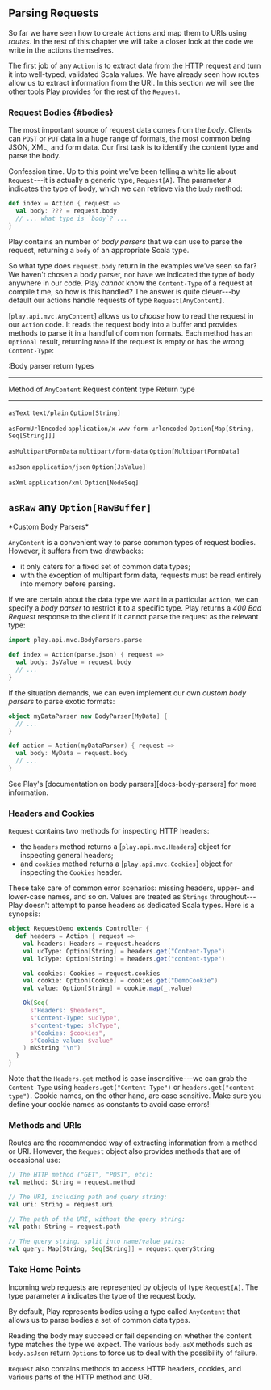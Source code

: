 ## Parsing Requests

So far we have seen how to create `Actions` and map them to URIs using *routes*. In the rest of this chapter we will take a closer look at the code we write in the actions themselves.

The first job of any `Action` is to extract data from the HTTP request and turn it into well-typed, validated Scala values. We have already seen how routes allow us to extract information from the URI. In this section we will see the other tools Play provides for the rest of the `Request`.

### Request Bodies {#bodies}

The most important source of request data comes from the *body*. Clients can `POST` or `PUT` data in a huge range of formats, the most common being JSON, XML, and form data. Our first task is to identify the content type and parse the body.

Confession time. Up to this point we've been telling a white lie about `Request`---it is actually a generic type, `Request[A]`. The parameter `A` indicates the type of body, which we can retrieve via the `body` method:

~~~ scala
def index = Action { request =>
  val body: ??? = request.body
  // ... what type is `body`? ...
}
~~~

Play contains an number of *body parsers* that we can use to parse the request, returning a `body` of an appropriate Scala type.

So what type does `request.body` return in the examples we've seen so far? We haven't chosen a body parser, nor have we indicated the type of body anywhere in our code. Play *cannot* know the `Content-Type` of a request at compile time, so how is this handled? The answer is quite clever---by default our actions handle requests of type `Request[AnyContent]`.

[`play.api.mvc.AnyContent`] allows us to *choose* how to read the request in our `Action` code. It reads the request body into a buffer and provides methods to parse it in a handful of common formats. Each method has an `Optional` result, returning `None` if the request is empty or has the wrong `Content-Type`:

:Body parser return types

--------------------------------------------------------------------------------------------------------
Method of `AnyContent`          Request content type                Return type
------------------------------- ----------------------------------- ------------------------------------
`asText`                        `text/plain`                        `Option[String]`

`asFormUrlEncoded`              `application/x-www-form-urlencoded` `Option[Map[String, Seq[String]]]`

`asMultipartFormData`           `multipart/form-data`               `Option[MultipartFormData]`

`asJson`                        `application/json`                  `Option[JsValue]`

`asXml`                         `application/xml`                   `Option[NodeSeq]`

`asRaw`                         any                                 `Option[RawBuffer]`
--------------------------------------------------------------------------------------------------------

<div class="callout callout-warning">
*Custom Body Parsers*

`AnyContent` is a convenient way to parse common types of request bodies. However, it suffers from two drawbacks:

 - it only caters for a fixed set of common data types;
 - with the exception of multipart form data, requests must be read entirely into memory before parsing.

If we are certain about the data type we want in a particular `Action`, we can specify a *body parser* to restrict it to a specific type. Play returns a *400 Bad Request* response to the client if it cannot parse the request as the relevant type:

~~~ scala
import play.api.mvc.BodyParsers.parse

def index = Action(parse.json) { request =>
  val body: JsValue = request.body
  // ...
}
~~~

If the situation demands, we can even implement our own *custom body parsers* to parse exotic formats:

~~~ scala
object myDataParser new BodyParser[MyData] {
  // ...
}

def action = Action(myDataParser) { request =>
  val body: MyData = request.body
  // ...
}
~~~

See Play's [documentation on body parsers][docs-body-parsers] for more information.
</div>

### Headers and Cookies

`Request` contains two methods for inspecting HTTP headers:

 - the `headers` method returns a [`play.api.mvc.Headers`] object for inspecting general headers;
 - and `cookies` method returns a [`play.api.mvc.Cookies`] object for inspecting the `Cookies` header.

These take care of common error scenarios: missing headers, upper- and lower-case names, and so on. Values are treated as `Strings` throughout---Play doesn't attempt to parse headers as dedicated Scala types. Here is a synopsis:

~~~ scala
object RequestDemo extends Controller {
  def headers = Action { request =>
    val headers: Headers = request.headers
    val ucType: Option[String] = headers.get("Content-Type")
    val lcType: Option[String] = headers.get("content-type")

    val cookies: Cookies = request.cookies
    val cookie: Option[Cookie] = cookies.get("DemoCookie")
    val value: Option[String] = cookie.map(_.value)

    Ok(Seq(
      s"Headers: $headers",
      s"Content-Type: $ucType",
      s"content-type: $lcType",
      s"Cookies: $cookies",
      s"Cookie value: $value"
    ) mkString "\n")
  }
}
~~~

Note that the `Headers.get` method is case insensitive---we can grab the `Content-Type` using `headers.get("Content-Type")` or `headers.get("content-type")`. Cookie names, on the other hand, are case sensitive. Make sure you define your cookie names as constants to avoid case errors!

### Methods and URIs

Routes are the recommended way of extracting information from a method or URI. However, the `Request` object also provides methods that are of occasional use:

~~~ scala
// The HTTP method ("GET", "POST", etc):
val method: String = request.method

// The URI, including path and query string:
val uri: String = request.uri

// The path of the URI, without the query string:
val path: String = request.path

// The query string, split into name/value pairs:
val query: Map[String, Seq[String]] = request.queryString
~~~

### Take Home Points

Incoming web requests are represented by objects of type `Request[A]`. The type parameter `A` indicates the type of the request body.

By default, Play represents bodies using a type called `AnyContent` that allows us to parse bodies a set of common data types.

Reading the body may succeed or fail depending on whether the content type matches the type we expect. The various `body.asX` methods such as `body.asJson` return `Options` to force us to deal with the possibility of failure.

`Request` also contains methods to access HTTP headers, cookies, and various parts of the HTTP method and URI.
